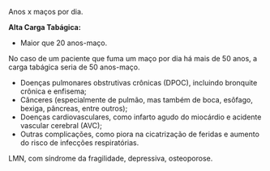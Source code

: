 Anos x maços por dia.

**Alta Carga Tabágica:**
- Maior que 20 anos-maço.

No caso de um paciente que fuma um maço por dia há mais de 50 anos, a carga tabágica seria de 50 anos-maço.

- Doenças pulmonares obstrutivas crônicas (DPOC), incluindo bronquite crônica e enfisema;
- Cânceres (especialmente de pulmão, mas também de boca, esôfago, bexiga, pâncreas, entre outros);
- Doenças cardiovasculares, como infarto agudo do miocárdio e acidente vascular cerebral (AVC);
- Outras complicações, como piora na cicatrização de feridas e aumento do risco de infecções respiratórias.


LMN, com síndrome da fragilidade, depressiva, osteoporose. 

